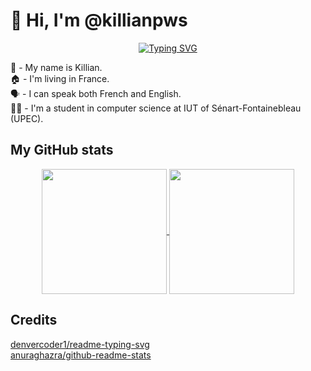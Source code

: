 # 👋 Hi, I'm @killianpws
<div align='center'><a href="https://git.io/typing-svg"><img src="https://readme-typing-svg.herokuapp.com?font=Fira+Code&pause=1000&color=10CA00&center=true&vCenter=true&width=435&lines=Welcome+to+my+profile+!" alt="Typing SVG" /></a></div>

👤 - My name is Killian.<br>
🏠 - I'm living in France.<br>
🗣 - I can speak both French and English.<br>
👨‍🎓 - I'm a student in computer science at IUT of Sénart-Fontainebleau (UPEC).

## My GitHub stats
<div align='center'> 
  <a href="https://github.com/anuraghazra/github-readme-stats">
    <img height=200 align="center" src="https://github-readme-stats.vercel.app/api?username=killianpws" />
  </a>
  <a href="https://github.com/anuraghazra/github-readme-stats">
    <img height=200 align="center" src="https://github-readme-stats.vercel.app/api/top-langs?username=killianpws&layout=compact&langs_count=8&card_width=320" />
  </a>
</div>

## Credits
[denvercoder1/readme-typing-svg](https://github.com/denvercoder1/readme-typing-svg)<br>
[anuraghazra/github-readme-stats](https://github.com/anuraghazra/github-readme-stats)
